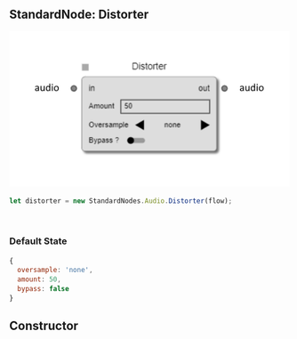 ## StandardNode: Distorter

<img class="zoomable" alt="Distorter standard node" src="/images/standard-nodes/audio/distorter.png" />

<Hierarchy :extend="{name: 'Node', link: '../../api/classes/node.html'}" />
<br/>

```js
let distorter = new StandardNodes.Audio.Distorter(flow);
```

<br/>

### Default State

```js
{
  oversample: 'none',
  amount: 50,
  bypass: false
}
```

## Constructor

<Method type="method">
  <template v-slot:signature>
    new Distorter(<strong>flow: </strong><em><Ref to="../../api/classes/flow">Flow</Ref></em>,
    <strong>options?: </strong><em><Ref to="../../api/interfaces/node-creator-options">NodeCreatorOptions</Ref></em>):
    <em><Ref to="#standardnode-distorter">Distorter</Ref></em>
  </template>
  <template v-slot:params>
    <Param name="flow">
      <em><Ref to="../../api/classes/flow">Flow</Ref></em>
    </Param>
    <Param name="options?">
      <em><Ref to="../../api/interfaces/node-creator-options">NodeCreatorOptions</Ref></em>
      <template v-slot:default-value>
        <em>{}</em>
      </template>
    </Param>
  </template>
</Method>
